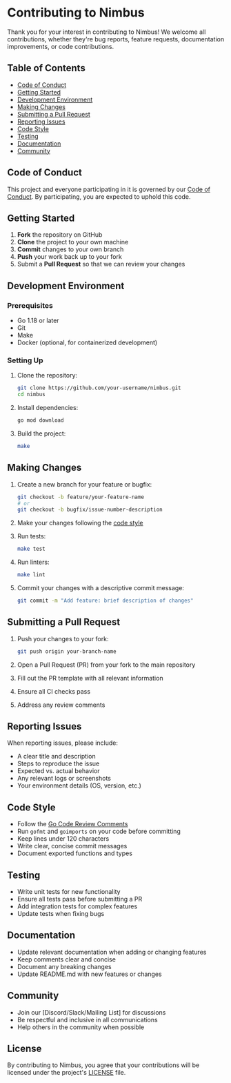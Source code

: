 # Contributing to Nimbus

Thank you for your interest in contributing to Nimbus! We welcome all contributions, whether they're bug reports, feature requests, documentation improvements, or code contributions.

## Table of Contents

- [Code of Conduct](#code-of-conduct)
- [Getting Started](#getting-started)
- [Development Environment](#development-environment)
- [Making Changes](#making-changes)
- [Submitting a Pull Request](#submitting-a-pull-request)
- [Reporting Issues](#reporting-issues)
- [Code Style](#code-style)
- [Testing](#testing)
- [Documentation](#documentation)
- [Community](#community)

## Code of Conduct

This project and everyone participating in it is governed by our [Code of Conduct](CODE_OF_CONDUCT.md). By participating, you are expected to uphold this code.

## Getting Started

1. **Fork** the repository on GitHub
2. **Clone** the project to your own machine
3. **Commit** changes to your own branch
4. **Push** your work back up to your fork
5. Submit a **Pull Request** so that we can review your changes

## Development Environment

### Prerequisites

- Go 1.18 or later
- Git
- Make
- Docker (optional, for containerized development)

### Setting Up

1. Clone the repository:
   ```bash
   git clone https://github.com/your-username/nimbus.git
   cd nimbus
   ```

2. Install dependencies:
   ```bash
   go mod download
   ```

3. Build the project:
   ```bash
   make
   ```

## Making Changes

1. Create a new branch for your feature or bugfix:
   ```bash
   git checkout -b feature/your-feature-name
   # or
   git checkout -b bugfix/issue-number-description
   ```

2. Make your changes following the [code style](#code-style)

3. Run tests:
   ```bash
   make test
   ```

4. Run linters:
   ```bash
   make lint
   ```

5. Commit your changes with a descriptive commit message:
   ```bash
   git commit -m "Add feature: brief description of changes"
   ```

## Submitting a Pull Request

1. Push your changes to your fork:
   ```bash
   git push origin your-branch-name
   ```

2. Open a Pull Request (PR) from your fork to the main repository

3. Fill out the PR template with all relevant information

4. Ensure all CI checks pass

5. Address any review comments

## Reporting Issues

When reporting issues, please include:

- A clear title and description
- Steps to reproduce the issue
- Expected vs. actual behavior
- Any relevant logs or screenshots
- Your environment details (OS, version, etc.)

## Code Style

- Follow the [Go Code Review Comments](https://github.com/golang/go/wiki/CodeReviewComments)
- Run `gofmt` and `goimports` on your code before committing
- Keep lines under 120 characters
- Write clear, concise commit messages
- Document exported functions and types

## Testing

- Write unit tests for new functionality
- Ensure all tests pass before submitting a PR
- Add integration tests for complex features
- Update tests when fixing bugs

## Documentation

- Update relevant documentation when adding or changing features
- Keep comments clear and concise
- Document any breaking changes
- Update README.md with new features or changes

## Community

- Join our [Discord/Slack/Mailing List] for discussions
- Be respectful and inclusive in all communications
- Help others in the community when possible

## License

By contributing to Nimbus, you agree that your contributions will be licensed under the project's [LICENSE](LICENSE) file.
